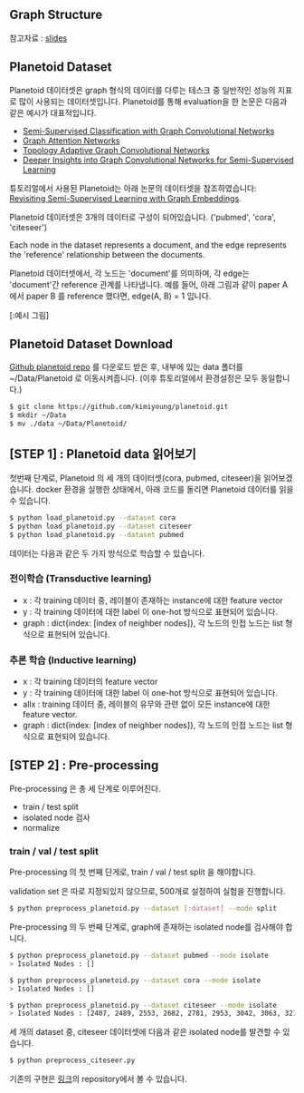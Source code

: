 ## Graph Structure
참고자료 : [slides](https://www.cl.cam.ac.uk/~pv273/slides/UCLGraph.pdf)

## Planetoid Dataset
Planetoid 데이터셋은 graph 형식의 데이터를 다루는 테스크 중 일반적인 성능의 지표로 많이 사용되는 데이터셋입니다.
Planetoid를 통해 evaluation을 한 논문은 다음과 같은 예시가 대표적입니다.

- [Semi-Supervised Classification with Graph Convolutional Networks](https://arxiv.org/pdf/1609.02907.pdf)
- [Graph Attention Networks](https://mila.quebec/wp-content/uploads/2018/07/d1ac95b60310f43bb5a0b8024522fbe08fb2a482.pdf)
- [Topology Adaptive Graph Convolutional Networks](https://arxiv.org/pdf/1710.10370.pdf)
- [Deeper Insights into Graph Convolutional Networks for Semi-Supervised Learning](https://arxiv.org/pdf/1801.07606.pdf)

튜토리얼에서 사용된 Planetoid는 아래 논문의 데이터셋을 참조하였습니다:
[Revisiting Semi-Supervised Learning with Graph Embeddings](https://arxiv.org/abs/1603.08861).

Planetoid 데이터셋은 3개의 데이터로 구성이 되어있습니다. ('pubmed', 'cora', 'citeseer')

Each node in the dataset represents a document, and the edge represents the 'reference' relationship between the documents.

Planetoid 데이터셋에서, 각 노드는 'document'를 의미하며, 각 edge는 'document'간 reference 관계를 나타냅니다.
예를 들어, 아래 그림과 같이 paper A 에서 paper B 를 reference 했다면, edge(A, B) = 1 입니다.

[:예시 그림]

## Planetoid Dataset Download
[Github planetoid repo](https://github.com/kimiyoung/planetoid) 를 다운로드 받은 후, 내부에 있는 data 폴더를 ~/Data/Planetoid 로 이동시켜줍니다. (이후 튜토리얼에서 환경설정은 모두 동일합니다.)

```bash
$ git clone https://github.com/kimiyoung/planetoid.git
$ mkdir ~/Data
$ mv ./data ~/Data/Planetoid/
```

## [STEP 1] : Planetoid data 읽어보기

첫번째 단계로, Planetoid 의 세 개의 데이터셋(cora, pubmed, citeseer)을 읽어보겠습니다.
docker 환경을 실행한 상태에서, 아래 코드를 돌리면 Planetoid 데이터를 읽을 수 있습니다.

```bash
$ python load_planetoid.py --dataset cora
$ python load_planetoid.py --dataset citeseer
$ python load_planetoid.py --dataset pubmed
```

데이터는 다음과 같은 두 가지 방식으로 학습할 수 있습니다.

### 전이학습 (Transductive learning)
- x : 각 training 데이터 중, 레이블이 존재하는 instance에 대한 feature vector
- y : 각 training 데이터에 대한 label 이 one-hot 방식으로 표현되어 있습니다.
- graph : dict{index: [index of neighber nodes]}, 각 노드의 인접 노드는 list 형식으로 표현되어 있습니다.

### 추론 학습 (Inductive learning)
- x : 각 training 데이터의 feature vector
- y : 각 training 데이터에 대한 label 이 one-hot 방식으로 표현되어 있습니다.
- allx : training 데이터 중, 레이블의 유무와 관련 없이 모든 instance에 대한 feature vector.
- graph : dict{index: [index of neighber nodes]}, 각 노드의 인접 노드는 list 형식으로 표현되어 있습니다.

## [STEP 2] : Pre-processing

Pre-processing 은 총 세 단계로 이루어진다.

- train / test split
- isolated node 검사
- normalize

### train / val / test split

Pre-processing 의 첫 번째 단게로, train / val / test split 을 해야합니다.

validation set 은 따로 지정되있지 않으므로, 500개로 설정하여 실험을 진행합니다.

```bash
$ python preprocess_planetoid.py --dataset [:dataset] --mode split
```

Pre-processing 의 두 번째 단계로, graph에 존재하는 isolated node를 검사해야 합니다.

```bash
$ python preprocess_planetoid.py --dataset pubmed --mode isolate
> Isolated Nodes : []

$ python preprocess_planetoid.py --dataset cora --mode isolate
> Isolated Nodes : []

$ python preprocess_planetoid.py --dataset citeseer --mode isolate
> Isolated Nodes : [2407, 2489, 2553, 2682, 2781, 2953, 3042, 3063, 3212, 3214, 3250, 3292, 3305, 3306, 3309]
```

세 개의 dataset 중, citeseer 데이터셋에 다음과 같은 isolated node를 발견할 수 있습니다.

```bash
$ python preprocess_citeseer.py
```

기존의 구현은 [링크](https://github.com/kimiyoung/planetoid)의 repository에서 볼 수 있습니다.
